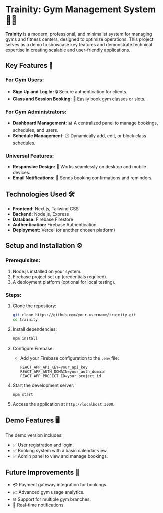 # Trainity: Gym Management System 🚀💪

**Trainity** is a modern, professional, and minimalist system for managing gyms and fitness centers, designed to optimize operations. This project serves as a demo to showcase key features and demonstrate technical expertise in creating scalable and user-friendly applications.

## Key Features 🎯

### For Gym Users:

- **Sign Up and Log In:** 🔒 Secure authentication for clients.
- **Class and Session Booking:** 📅 Easily book gym classes or slots.

### For Gym Administrators:

- **Dashboard Management:** 📊 A centralized panel to manage bookings, schedules, and users.
- **Schedule Management:** 🕒 Dynamically add, edit, or block class schedules.

### Universal Features:

- **Responsive Design:** 📱 Works seamlessly on desktop and mobile devices.
- **Email Notifications:** 📧 Sends booking confirmations and reminders.

## Technologies Used 🛠️

- **Frontend:** Next.js, Tailwind CSS
- **Backend:** Node.js, Express
- **Database:** Firebase Firestore
- **Authentication:** Firebase Authentication
- **Deployment:** Vercel (or another chosen platform)

## Setup and Installation ⚙️

### Prerequisites:

1. Node.js installed on your system.
2. Firebase project set up (credentials required).
3. A deployment platform (optional for local testing).

### Steps:

1. Clone the repository:

   ```bash
   git clone https://github.com/your-username/trainity.git
   cd trainity
   ```

2. Install dependencies:

   ```bash
   npm install
   ```

3. Configure Firebase:

   - Add your Firebase configuration to the `.env` file:
     ```env
     REACT_APP_API_KEY=your_api_key
     REACT_APP_AUTH_DOMAIN=your_auth_domain
     REACT_APP_PROJECT_ID=your_project_id
     ```

4. Start the development server:

   ```bash
   npm start
   ```

5. Access the application at `http://localhost:3000`.

## Demo Features 🖥️

The demo version includes:

- ✅ User registration and login.
- ✅ Booking system with a basic calendar view.
- ✅ Admin panel to view and manage bookings.

## Future Improvements 🔮

- 💳 Payment gateway integration for bookings.
- 📈 Advanced gym usage analytics.
- 🌐 Support for multiple gym branches.
- 🔔 Real-time notifications.
